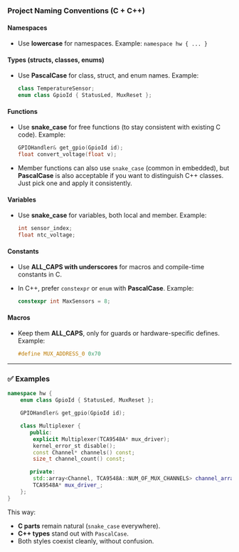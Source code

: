 ### Project Naming Conventions (C + C++)

#### **Namespaces**

* Use **lowercase** for namespaces.
  Example: `namespace hw { ... }`

#### **Types (structs, classes, enums)**

* Use **PascalCase** for class, struct, and enum names.
  Example:

  ```cpp
  class TemperatureSensor;
  enum class GpioId { StatusLed, MuxReset };
  ```

#### **Functions**

* Use **snake_case** for free functions (to stay consistent with existing C code).
  Example:

  ```cpp
  GPIOHandler& get_gpio(GpioId id);
  float convert_voltage(float v);
  ```

* Member functions can also use `snake_case` (common in embedded), but **PascalCase** is also acceptable if you want to distinguish C++ classes.
  Just pick one and apply it consistently.

#### **Variables**

* Use **snake_case** for variables, both local and member.
  Example:

  ```cpp
  int sensor_index;
  float ntc_voltage;
  ```

#### **Constants**

* Use **ALL_CAPS with underscores** for macros and compile-time constants in C.
* In C++, prefer `constexpr` or `enum` with **PascalCase**.
  Example:

  ```cpp
  constexpr int MaxSensors = 8;
  ```

#### **Macros**

* Keep them **ALL_CAPS**, only for guards or hardware-specific defines.
  Example:

  ```c
  #define MUX_ADDRESS_0 0x70
  ```

---

### ✅ Examples

```cpp
namespace hw {
    enum class GpioId { StatusLed, MuxReset };

    GPIOHandler& get_gpio(GpioId id);

    class Multiplexer {
       public:
        explicit Multiplexer(TCA9548A* mux_driver);
        kernel_error_st disable();
        const Channel* channels() const;
        size_t channel_count() const;

       private:
        std::array<Channel, TCA9548A::NUM_OF_MUX_CHANNELS> channel_array_;
        TCA9548A* mux_driver_;
    };
}
```

This way:

* **C parts** remain natural (`snake_case` everywhere).
* **C++ types** stand out with `PascalCase`.
* Both styles coexist cleanly, without confusion.
